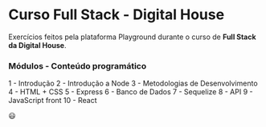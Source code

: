 # Curso Full Stack - Digital House

Exercícios feitos pela plataforma Playground durante o curso de **Full Stack da Digital House**. 

### Módulos - Conteúdo programático 
1    - Introdução
2    - Introdução a Node
3    - Metodologias de Desenvolvimento
4    - HTML + CSS
5   - Express
6    - Banco de Dados
7    - Sequelize
8    - API
9    - JavaScript front
10   - React 


:smiley: